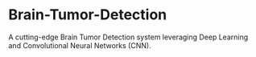 # Brain-Tumor-Detection
A cutting-edge Brain Tumor Detection system leveraging Deep Learning and Convolutional Neural Networks (CNN).
